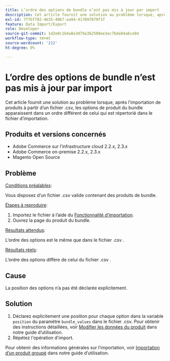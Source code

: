 ```yaml
---
title: L’ordre des options de bundle n’est pas mis à jour par import
description: Cet article fournit une solution au problème lorsque, après l’importation de produits à partir d’un fichier .csv, les options de produit du bundle apparaissent dans un ordre différent de celui qui est répertorié dans le fichier d’importation.
exl-id: 7f7bf782-4b35-4067-aa94-417097079f1f
feature: Data Import/Export
role: Developer
source-git-commit: 1d2e0c1b4a8e3d79a362500ee3ec7bde84a6ce0d
workflow-type: tm+mt
source-wordcount: '212'
ht-degree: 0%

---
```


# L’ordre des options de bundle n’est pas mis à jour par import

Cet article fournit une solution au problème lorsque, après l’importation de produits à partir d’un fichier .csv, les options de produit du bundle apparaissent dans un ordre différent de celui qui est répertorié dans le fichier d’importation.

## Produits et versions concernés

* Adobe Commerce sur l’infrastructure cloud 2.2.x, 2.3.x
* Adobe Commerce on-premise 2.2.x, 2.3.x
* Magento Open Source

## Problème

<u>Conditions préalables</u>:

Vous disposez d’un fichier .csv valide contenant des produits de bundle.

<u>Étapes à reproduire</u>:

1. Importez le fichier à l’aide du [Fonctionnalité d’importation](https://docs.magento.com/m2/ee/user_guide/system/data-import.html).
1. Ouvrez la page du produit du bundle.

<u>Résultats attendus</u>:

L’ordre des options est le même que dans le fichier .csv .

<u>Résultats réels</u>:

L’ordre des options diffère de celui du fichier .csv .

## Cause

La position des options n’a pas été déclarée explicitement.

## Solution

1. Déclarez explicitement une position pour chaque option dans la variable `position` du paramètre `bundle_values` dans le fichier .csv. Pour obtenir des instructions détaillées, voir [Modifier les données du produit](https://docs.magento.com/m2/ee/user_guide/system/data-transfer-bundle-products.html#method-2-edit-the-product-data) dans notre guide d’utilisation.
1. Répétez l&#39;opération d&#39;import.

Pour obtenir des informations générales sur l’importation, voir [Importation d’un produit groupé](https://docs.magento.com/m2/ee/user_guide/system/data-transfer-bundle-products.html) dans notre guide d’utilisation.
